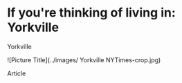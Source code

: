 If you're thinking of living in: Yorkville
===

Yorkville

![Picture Title](../images/
Yorkville NYTimes-crop.jpg)

Article
